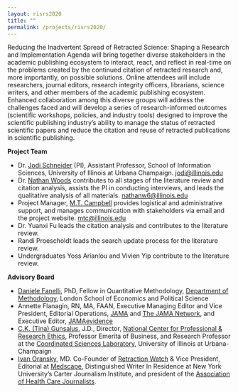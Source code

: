 ```yaml
---
layout: risrs2020
title: ""
permalink: /projects/risrs2020/
---
```


Reducing the Inadvertent Spread of Retracted Science: Shaping a Research and Implementation Agenda will bring together diverse stakeholders in the academic publishing ecosystem to interact, react, and reflect in real-time on the problems created by the continued citation of retracted research and, more importantly, on possible solutions. Online attendees will include researchers, journal editors, research integrity officers, librarians, science writers, and other members of the academic publishing ecosystem. Enhanced collaboration among this diverse groups will address the challenges faced and will develop a series of research-informed outcomes (scientific workshops, policies, and industry tools) designed to improve the scientific publishing industry’s ability to manage the status of retracted scientific papers and reduce the citation and reuse of retracted publications in scientific publishing.

**Project Team**

* Dr. [Jodi Schneider](https://ischool.illinois.edu/people/jodi-schneider) (PI), Assistant Professor, School of Information Sciences, University of Illinois at Urbana Champaign. jodi@illinois.edu
* Dr. [Nathan Woods](https://www.nathandwoods.net) contributes to all stages of the literature review and citation analysis, assists the PI in conducting interviews, and leads the qualitative analysis of all materials. nathanw6@illinois.edu
* Project Manager, [M.T. Campbell](https://ischool.illinois.edu/people/mt-campbell) provides logistical and administrative support, and manages communication with stakeholders via email and the project website. mtc@illinois.edu
* Dr. Yuanxi Fu leads the citation analysis and contributes to the literature review.
* Randi Proescholdt leads the search update process for the literature review.
* Undergraduates Yoss Arianlou and Vivien Yip contribute to the literature review.

**Advisory Board**
* [Daniele Fanelli](http://danielefanelli.com), PhD, Fellow in Quantitative Methodology, [Department of Methodology](https://www.lse.ac.uk/methodology/), London School of Economics and Political Science
* Annette Flanagin, RN, MA, FAAN, Executive Managing Editor and Vice President, Editorial Operations, [JAMA](https://jamanetwork.com/journals/jama) and [The JAMA Network](https://jamanetwork.com), and Executive Editor, [JAMAevidence](https://jamaevidence.mhmedical.com)
* [C.K. (Tina) Gunsalus](https://ethicscenter.csl.illinois.edu/people/c-k-gunsalus/), J.D., Director, [National Center for Professional & Research Ethics](https://ethicscenter.csl.illinois.edu), Professor Emerita of Business, and Research Professor at the [Coordinated Sciences Laboratory](http://csl.illinois.edu), University of Illinois at Urbana-Champaign
* [Ivan Oransky](https://retractionwatch.com/meet-the-retraction-watch-staff/about/), MD. Co-Founder of [Retraction Watch](https://retractionwatch.com) & Vice President, Editorial at [Medscape](https://www.medscape.com), Distinguished Writer In Residence at New York University’s Carter Journalism Institute, and president of the [Association of Health Care Journalists](https://healthjournalism.org).

